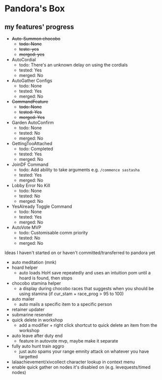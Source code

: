 # Pandora's Box

## my features' progress

-   ~~Auto-Summon chocobo~~
    -   ~~todo: None~~
    -   ~~teste: yes~~
    -   ~~merged: yes~~
-   AutoCordial
    -   todo: There's an unknown delay on using the cordials
    -   tested: Yes
    -   merged: No
-   AutoGather Configs
    -   todo: None
    -   tested: Yes
    -   merged: No
-   ~~CommandFeature~~
    -   ~~todo: None~~
    -   ~~tested: Yes~~
    -   ~~merged: Yes~~
-   Garden AutoConfirm
    -   todo: None
    -   tested: No
    -   merged: No
-   GettingTooAttached
    -   todo: Completed
    -   tested: Yes
    -   merged: No
-   JoinDF Command
    -   todo: Add ability to take arguments e.g. `/commence sastasha`
    -   tested: Yes
    -   merged: No
-   Lobby Error No Kill
    -   todo: None
    -   tested: No
    -   merged: No
-   YesAlready Toggle Command
    -   todo: None
    -   tested: Yes
    -   merged: No
-   AutoVote MVP
    -   todo: Customisable comm priority
    -   tested: No
    -   merged: No

Ideas I haven't started on or haven't committed/transferred to pandora yet

-   auto meditation (mnk)
-   hoard helper
    -   auto loads HoH save repeatedly and uses an intuition pom until a hoard is found, then stops
-   chocobo stamina helper
    -   a display during chocobo races that suggests when you should be using stamina (if cur_stam + race_prog > 95 to 100)
-   auto mailer
    -   auto mails a specific item to a specific person
-   retainer updater
-   submarine resender
-   quick delete in workshop
    -   add a modifier + right click shortcut to quick delete an item from the workshop
-   auto leave after duty end
    -   feature in autovote mvp, maybe make it separate
-   fully auto hunt train aggro
    -   just auto spams your range emnity attack on whatever you have targetted
-   lalaachievement/xivcollect character lookup in context menu
-   enable quick gather on nodes it's disabled on (e.g. levequests/timed nodes)
